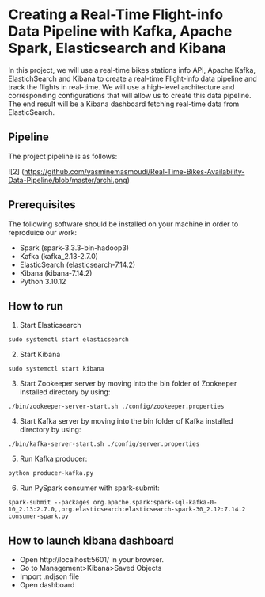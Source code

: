 # Creating a Real-Time Flight-info Data Pipeline with Kafka, Apache Spark, Elasticsearch and Kibana

In this project, we will use a real-time bikes stations info API, Apache Kafka, ElastichSearch and Kibana to create a real-time Flight-info data pipeline and track the flights in real-time. We will use a high-level architecture and
corresponding configurations that will allow us to create this data pipeline. The end result will be a Kibana dashboard fetching real-time data from ElasticSearch.


## Pipeline
The project pipeline is as follows:

![2] (https://github.com/yasminemasmoudi/Real-Time-Bikes-Availability-Data-Pipeline/blob/master/archi.png)

## Prerequisites
The following software should be installed on your machine in order to reproduice our work:

- Spark (spark-3.3.3-bin-hadoop3)
- Kafka (kafka_2.13-2.7.0)
- ElasticSearch (elasticsearch-7.14.2)
- Kibana (kibana-7.14.2)
- Python 3.10.12

## How to run
1. Start Elasticsearch

`sudo systemctl start elasticsearch ` 

2. Start Kibana

`sudo systemctl start kibana ` 

3. Start Zookeeper server by moving into the bin folder of Zookeeper installed directory by using:

`./bin/zookeeper-server-start.sh ./config/zookeeper.properties`

4. Start Kafka server by moving into the bin folder of Kafka installed directory by using:

`./bin/kafka-server-start.sh ./config/server.properties`

5. Run Kafka producer:

`python producer-kafka.py`

6. Run PySpark consumer with spark-submit:

`spark-submit --packages org.apache.spark:spark-sql-kafka-0-10_2.13:2.7.0,,org.elasticsearch:elasticsearch-spark-30_2.12:7.14.2 consumer-spark.py`

## How to launch kibana dashboard

- Open http://localhost:5601/ in your browser.
- Go to Management>Kibana>Saved Objects
- Import .ndjson file
- Open dashboard










